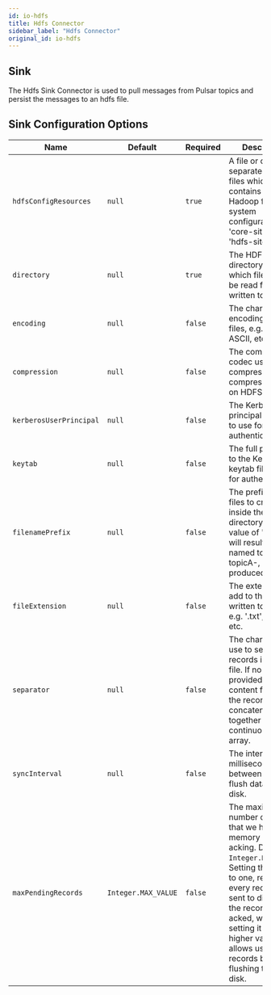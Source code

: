 ```yaml
---
id: io-hdfs
title: Hdfs Connector
sidebar_label: "Hdfs Connector"
original_id: io-hdfs
---
```


## Sink

The Hdfs Sink Connector is used to pull messages from Pulsar topics and persist the messages
to an hdfs file.

## Sink Configuration Options

| Name | Default | Required | Description |
|------|---------|----------|-------------|
| `hdfsConfigResources` | `null` | `true` | A file or comma separated list of files which contains the Hadoop file system configuration, e.g. 'core-site.xml', 'hdfs-site.xml'. |
| `directory` | `null` | `true` | The HDFS directory from which files should be read from or written to. |
| `encoding` | `null` | `false` | The character encoding for the files, e.g. UTF-8, ASCII, etc. |
| `compression` | `null` | `false` | The compression codec used to compress/de-compress the files on HDFS. |
| `kerberosUserPrincipal` | `null` | `false` | The Kerberos user principal account to use for authentication. |
| `keytab` | `null` | `false` | The full pathname to the Kerberos keytab file to use for authentication. |
| `filenamePrefix` | `null` | `false` | The prefix of the files to create inside the HDFS directory, i.e. a value of "topicA" will result in files named topicA-, topicA-, etc being produced. |
| `fileExtension` | `null` | `false` | The extension to add to the files written to HDFS, e.g. '.txt', '.seq', etc. |
| `separator` | `null` | `false` | The character to use to separate records in a text file. If no value is provided then the content from all of the records will be concatenated together in one continuous byte array. |
| `syncInterval` | `null` | `false` | The interval (in milliseconds) between calls to flush data to HDFS disk. |
| `maxPendingRecords` | `Integer.MAX_VALUE` | `false` | The maximum number of records that we hold in memory before acking. Default is `Integer.MAX_VALUE`. Setting this value to one, results in every record being sent to disk before the record is acked, while setting it to a higher values allows us to buffer records before flushing them all to disk. |